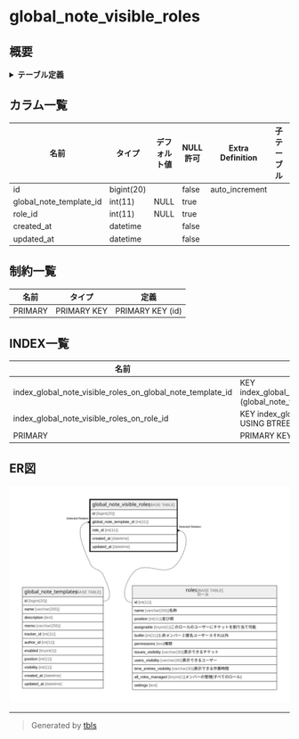 # global_note_visible_roles

## 概要

<details>
<summary><strong>テーブル定義</strong></summary>

```sql
CREATE TABLE `global_note_visible_roles` (
  `id` bigint(20) NOT NULL AUTO_INCREMENT,
  `global_note_template_id` int(11) DEFAULT NULL,
  `role_id` int(11) DEFAULT NULL,
  `created_at` datetime NOT NULL,
  `updated_at` datetime NOT NULL,
  PRIMARY KEY (`id`),
  KEY `index_global_note_visible_roles_on_global_note_template_id` (`global_note_template_id`),
  KEY `index_global_note_visible_roles_on_role_id` (`role_id`)
) ENGINE=InnoDB DEFAULT CHARSET=utf8mb4 COLLATE=utf8mb4_general_ci
```

</details>

## カラム一覧

| 名前                      | タイプ        | デフォルト値       | NULL許可   | Extra Definition | 子テーブル      | 親テーブル                                             | コメント     |
| ----------------------- | ---------- | ------------ | -------- | ---------------- | ---------- | ------------------------------------------------- | -------- |
| id                      | bigint(20) |              | false    | auto_increment   |            |                                                   |          |
| global_note_template_id | int(11)    | NULL         | true     |                  |            | [global_note_templates](global_note_templates.md) |          |
| role_id                 | int(11)    | NULL         | true     |                  |            | [roles](roles.md)                                 |          |
| created_at              | datetime   |              | false    |                  |            |                                                   |          |
| updated_at              | datetime   |              | false    |                  |            |                                                   |          |

## 制約一覧

| 名前      | タイプ         | 定義               |
| ------- | ----------- | ---------------- |
| PRIMARY | PRIMARY KEY | PRIMARY KEY (id) |

## INDEX一覧

| 名前                                                         | 定義                                                                                                   |
| ---------------------------------------------------------- | ---------------------------------------------------------------------------------------------------- |
| index_global_note_visible_roles_on_global_note_template_id | KEY index_global_note_visible_roles_on_global_note_template_id (global_note_template_id) USING BTREE |
| index_global_note_visible_roles_on_role_id                 | KEY index_global_note_visible_roles_on_role_id (role_id) USING BTREE                                 |
| PRIMARY                                                    | PRIMARY KEY (id) USING BTREE                                                                         |

## ER図

![er](global_note_visible_roles.svg)

---

> Generated by [tbls](https://github.com/k1LoW/tbls)
